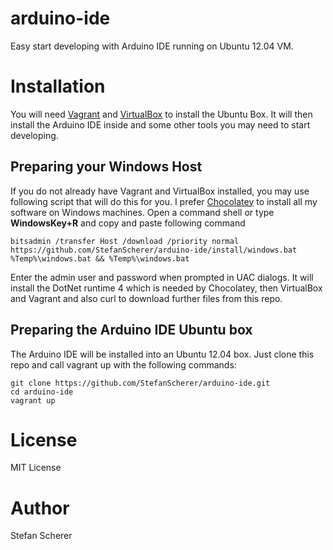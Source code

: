 # arduino-ide

Easy start developing with Arduino IDE running on Ubuntu 12.04 VM.

# Installation
You will need [Vagrant](http://vagrantup.com) and [VirtualBox](http://virtualbox.org) to install the Ubuntu Box. It will then install the Arduino IDE inside and some other tools you may need to start developing.

## Preparing your Windows Host
If you do not already have Vagrant and VirtualBox installed, you may use following script that will do this for you. I prefer [Chocolatey](http://chocolatey.org) to install all my software on Windows machines. Open a command shell or type **WindowsKey+R** and copy and paste following command

    bitsadmin /transfer Host /download /priority normal https://github.com/StefanScherer/arduino-ide/install/windows.bat %Temp%\windows.bat && %Temp%\windows.bat

Enter the admin user and password when prompted in UAC dialogs. It will install the DotNet runtime 4 which is needed by Chocolatey, then VirtualBox and Vagrant and also curl to download further files from this repo.

## Preparing the Arduino IDE Ubuntu box
The Arduino IDE will be installed into an Ubuntu 12.04 box. Just clone this repo and call vagrant up with the following commands:

    git clone https://github.com/StefanScherer/arduino-ide.git
    cd arduino-ide
    vagrant up

# License
MIT License

# Author
Stefan Scherer
